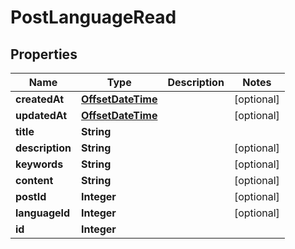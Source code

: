 # PostLanguageRead

## Properties
Name | Type | Description | Notes
------------ | ------------- | ------------- | -------------
**createdAt** | [**OffsetDateTime**](OffsetDateTime.md) |  |  [optional]
**updatedAt** | [**OffsetDateTime**](OffsetDateTime.md) |  |  [optional]
**title** | **String** |  | 
**description** | **String** |  |  [optional]
**keywords** | **String** |  |  [optional]
**content** | **String** |  |  [optional]
**postId** | **Integer** |  |  [optional]
**languageId** | **Integer** |  |  [optional]
**id** | **Integer** |  | 
